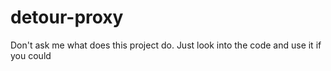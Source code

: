 # detour-proxy

Don't ask me what does this project do.  Just look into the code and use it if you could
